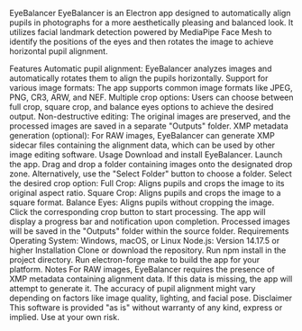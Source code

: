EyeBalancer
EyeBalancer is an Electron app designed to automatically align pupils in photographs for a more aesthetically pleasing and balanced look. It utilizes facial landmark detection powered by MediaPipe Face Mesh to identify the positions of the eyes and then rotates the image to achieve horizontal pupil alignment.

Features
Automatic pupil alignment: EyeBalancer analyzes images and automatically rotates them to align the pupils horizontally.
Support for various image formats: The app supports common image formats like JPEG, PNG, CR3, ARW, and NEF.
Multiple crop options: Users can choose between full crop, square crop, and balance eyes options to achieve the desired output.
Non-destructive editing: The original images are preserved, and the processed images are saved in a separate "Outputs" folder.
XMP metadata generation (optional): For RAW images, EyeBalancer can generate XMP sidecar files containing the alignment data, which can be used by other image editing software.
Usage
Download and install EyeBalancer.
Launch the app.
Drag and drop a folder containing images onto the designated drop zone. Alternatively, use the "Select Folder" button to choose a folder.
Select the desired crop option:
Full Crop: Aligns pupils and crops the image to its original aspect ratio.
Square Crop: Aligns pupils and crops the image to a square format.
Balance Eyes: Aligns pupils without cropping the image.
Click the corresponding crop button to start processing.
The app will display a progress bar and notification upon completion. Processed images will be saved in the "Outputs" folder within the source folder.
Requirements
Operating System: Windows, macOS, or Linux
Node.js: Version 14.17.5 or higher
Installation
Clone or download the repository.
Run npm install in the project directory.
Run electron-forge make to build the app for your platform.
Notes
For RAW images, EyeBalancer requires the presence of XMP metadata containing alignment data. If this data is missing, the app will attempt to generate it.
The accuracy of pupil alignment might vary depending on factors like image quality, lighting, and facial pose.
Disclaimer
This software is provided "as is" without warranty of any kind, express or implied. Use at your own risk.
